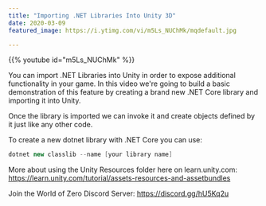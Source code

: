```yaml
---
title: "Importing .NET Libraries Into Unity 3D"
date: 2020-03-09
featured_image: https://i.ytimg.com/vi/m5Ls_NUChMk/mqdefault.jpg

---
```


{{% youtube id="m5Ls_NUChMk" %}}

You can import .NET Libraries into Unity in order to expose additional functionality in your game. In this video we're going to build a basic demonstration of this feature by creating a brand new .NET Core library and importing it into Unity.

Once the library is imported we can invoke it and create objects defined by it just like any other code.

To create a new dotnet library with .NET Core you can use:

```csharp
dotnet new classlib --name [your library name]
```

More about using the Unity Resources folder here on learn.unity.com: https://learn.unity.com/tutorial/assets-resources-and-assetbundles

Join the World of Zero Discord Server: https://discord.gg/hU5Kq2u